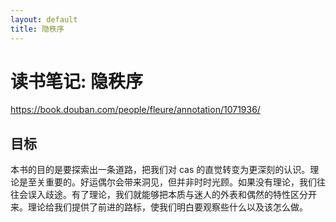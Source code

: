 ```yaml
---
layout: default
title: 隐秩序
---
```


# 读书笔记: 隐秩序

<https://book.douban.com/people/fleure/annotation/1071936/>
## 目标

本书的目的是要探索出一条道路，把我们对 cas 的直觉转变为更深刻的认识。理论是至关重要的。好运偶尔会带来洞见，但并非时时光顾。如果没有理论，我们往往会误入歧途。有了理论，我们就能够把本质与迷人的外表和偶然的特性区分开来。理论给我们提供了前进的路标，使我们明白要观察些什么以及该怎么做。
